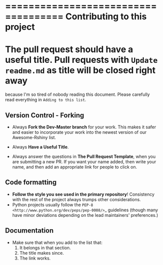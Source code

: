 ====================================
Contributing to this project
====================================

# The pull request should have a useful title. Pull requests with `Update readme.md` as title will be closed right away
because I'm so tired of nobody reading this document. Please carefully read everything in `Adding to this list`.

Version Control - Forking
-------------------------

* Always **Fork the Dev-Master branch** for your work. This makes
  it safer and easier to incorporate your work into the newest
  version of our Awesome-Rshiny list.

* Always **Have a Useful Title**.

* Always answer the questions in **The Pull Request Template**, when
you are submitting a new PR.  If you want your name added, then
write your name, and then add an appropriate link for people to click on.

Code formatting
---------------

* **Follow the style you see used in the primary repository**! Consistency with
  the rest of the project always trumps other considerations.
* Python projects usually follow the `PEP-8
  <http://www.python.org/dev/peps/pep-0008/>`_ guidelines (though many have
  minor deviations depending on the lead maintainers' preferences.)

Documentation
-------------

* Make sure that when you add to the list that:
    1. It belongs in that section.
    2. The title makes since.
    3. The link works.
